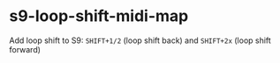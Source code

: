 # s9-loop-shift-midi-map
Add loop shift to S9: `SHIFT+1/2` (loop shift back) and `SHIFT+2x` (loop shift forward)
